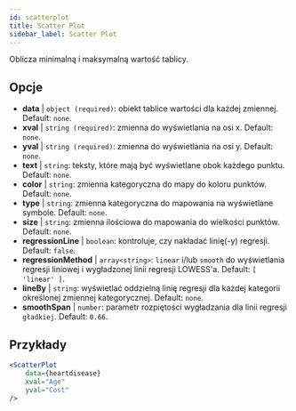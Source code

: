 ```yaml
---
id: scatterplot
title: Scatter Plot
sidebar_label: Scatter Plot
---
```


Oblicza minimalną i maksymalną wartość tablicy.

## Opcje

* __data__ | `object (required)`: obiekt tablice wartości dla każdej zmiennej. Default: `none`.
* __xval__ | `string (required)`: zmienna do wyświetlania na osi x. Default: `none`.
* __yval__ | `string (required)`: zmienna do wyświetlania na osi y. Default: `none`.
* __text__ | `string`: teksty, które mają być wyświetlane obok każdego punktu. Default: `none`.
* __color__ | `string`: zmienna kategoryczna do mapy do koloru punktów. Default: `none`.
* __type__ | `string`: zmienna kategoryczna do mapowania na wyświetlane symbole. Default: `none`.
* __size__ | `string`: zmienna ilościowa do mapowania do wielkości punktów. Default: `none`.
* __regressionLine__ | `boolean`: kontroluje, czy nakładać linię(-y) regresji. Default: `false`.
* __regressionMethod__ | `array<string>`: `linear` i/lub `smooth` do wyświetlania regresji liniowej i wygładzonej linii regresji LOWESS'a. Default: `[
  'linear'
]`.
* __lineBy__ | `string`: wyświetlać oddzielną linię regresji dla każdej kategorii określonej zmiennej kategorycznej. Default: `none`.
* __smoothSpan__ | `number`: parametr rozpiętości wygładzania dla linii regresji `gładkiej`. Default: `0.66`.


## Przykłady

```jsx live
<ScatterPlot 
    data={heartdisease} 
    xval="Age"
    yval="Cost"
/>
```

